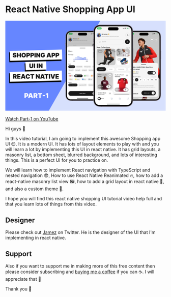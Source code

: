 # React Native Shopping App UI

![React Native Shopping App UI Thumbnail](assets/thumbnail.png)

[Watch Part-1 on YouTube](https://youtu.be/qcN5B44cMHQ)

Hi guys 👋

In this video tutorial, I am going to implement this awesome Shopping app UI 😍. It is a modern UI. It has lots of layout elements to play with and you will learn a lot by implementing this UI in react native. It has grid layouts, a masonry list, a bottom sheet, blurred background, and lots of interesting things. This is a perfect UI for you to practice on.

We will learn how to implement React navigation with TypeScript and nested navigation 😎, How to use React Native Reanimated 🔥, how to add a react-native masonry list view 🖼️, how to add a grid layout in react native 🚀, and also a custom theme 🎨.

I hope you will find this react native shopping UI tutorial video help full and that you learn lots of things from this video.

## Designer

Please check out [Jamez](https://twitter.com/Jamez_uiux) on Twitter. He is the designer of the UI that I'm implementing in react native.

## Support

Also if you want to support me in making more of this free content then please consider subscribing and [buying me a coffee](https://buymeacoffee.com/rohid) if you can ☕. I will appreciate that 👐

Thank you 👐
